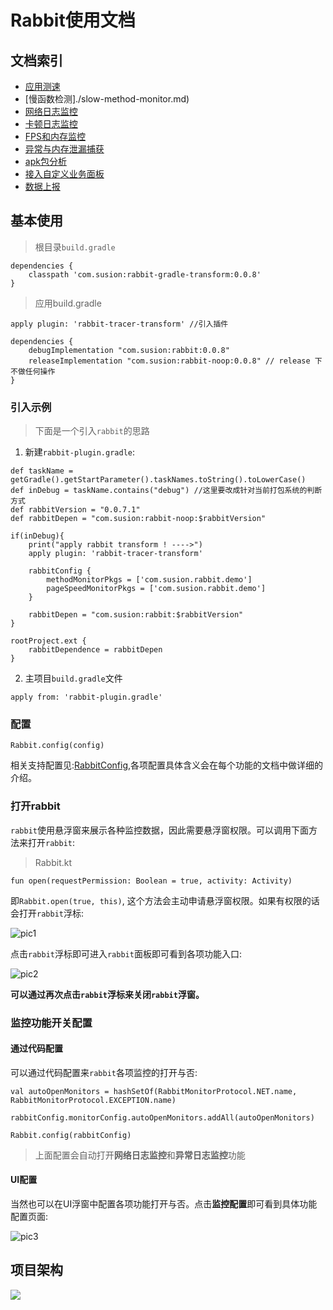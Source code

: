 # Rabbit使用文档

## 文档索引

- [应用测速](./speed-monitor.md)
- [慢函数检测]./slow-method-monitor.md)
- [网络日志监控](./net-log-monitor.md)
- [卡顿日志监控](./block-log-monitor.md)
- [FPS和内存监控](./memory-fps-monitor.md)
- [异常与内存泄漏捕获](./others-monitor.md)
- [apk包分析](./app-analyzer.md)
- [接入自定义业务面板](./cutom-page.md)
- [数据上报](./data-report.md)


## 基本使用

>根目录`build.gradle`
```
dependencies {
    classpath 'com.susion:rabbit-gradle-transform:0.0.8'
}
```

>应用build.gradle
```
apply plugin: 'rabbit-tracer-transform' //引入插件

dependencies {
    debugImplementation "com.susion:rabbit:0.0.8"  
    releaseImplementation "com.susion:rabbit-noop:0.0.8" // release 下不做任何操作
} 
```

### 引入示例

>下面是一个引入`rabbit`的思路


1. 新建`rabbit-plugin.gradle`:

```
def taskName = getGradle().getStartParameter().taskNames.toString().toLowerCase()
def inDebug = taskName.contains("debug") //这里要改成针对当前打包系统的判断方式
def rabbitVersion = "0.0.7.1"
def rabbitDepen = "com.susion:rabbit-noop:$rabbitVersion"

if(inDebug){
    print("apply rabbit transform ! ---->")
    apply plugin: 'rabbit-tracer-transform'

    rabbitConfig {
        methodMonitorPkgs = ['com.susion.rabbit.demo']
        pageSpeedMonitorPkgs = ['com.susion.rabbit.demo']
    }

    rabbitDepen = "com.susion:rabbit:$rabbitVersion"
}

rootProject.ext {
    rabbitDependence = rabbitDepen
}
```

2. 主项目`build.gradle`文件

```
apply from: 'rabbit-plugin.gradle'
```

### 配置

```
Rabbit.config(config)
```

相关支持配置见:[RabbitConfig](https://github.com/SusionSuc/Rabbit/blob/master/rabbit/src/main/java/com/susion/rabbit/RabbitConfig.kt),各项配置具体含义会在每个功能的文档中做详细的介绍。

### 打开rabbit

`rabbit`使用悬浮窗来展示各种监控数据，因此需要悬浮窗权限。可以调用下面方法来打开`rabbit`:

>Rabbit.kt
```
fun open(requestPermission: Boolean = true, activity: Activity)
```

即`Rabbit.open(true, this)`, 这个方法会主动申请悬浮窗权限。如果有权限的话会打开`rabbit`浮标:

![pic1](./picture/rabbit-float.png)

点击`rabbit`浮标即可进入`rabbit`面板即可看到各项功能入口:

![pic2](./picture/rabbit-entry.jpg)

**可以通过再次点击`rabbit`浮标来关闭`rabbit`浮窗。**

### 监控功能开关配置

#### 通过代码配置

可以通过代码配置来`rabbit`各项监控的打开与否:

```
val autoOpenMonitors = hashSetOf(RabbitMonitorProtocol.NET.name, RabbitMonitorProtocol.EXCEPTION.name)

rabbitConfig.monitorConfig.autoOpenMonitors.addAll(autoOpenMonitors)

Rabbit.config(rabbitConfig)
```
>上面配置会自动打开**网络日志监控**和**异常日志监控**功能

#### UI配置

当然也可以在UI浮窗中配置各项功能打开与否。点击**监控配置**即可看到具体功能配置页面:

![pic3](./picture/rabbit-config.jpg)


## 项目架构

![](./picture/rabbit-client-arc.png)






